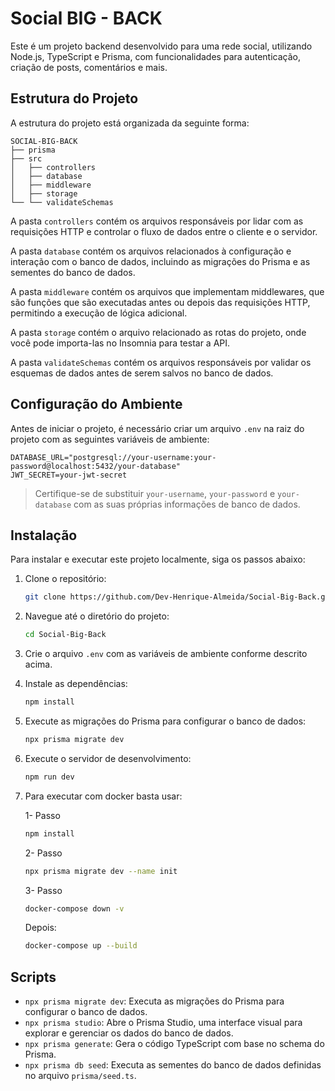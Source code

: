 # Social BIG - BACK

Este é um projeto backend desenvolvido para uma rede social, utilizando Node.js, TypeScript e Prisma, com funcionalidades para autenticação, criação de posts, comentários e mais.

## Estrutura do Projeto

A estrutura do projeto está organizada da seguinte forma:

```
SOCIAL-BIG-BACK
├── prisma
├── src
│   ├── controllers
│   ├── database
│   ├── middleware
│   ├── storage
└── └── validateSchemas
```

A pasta `controllers` contém os arquivos responsáveis por lidar com as requisições HTTP e controlar o fluxo de dados entre o cliente e o servidor.

A pasta `database` contém os arquivos relacionados à configuração e interação com o banco de dados, incluindo as migrações do Prisma e as sementes do banco de dados.

A pasta `middleware` contém os arquivos que implementam middlewares, que são funções que são executadas antes ou depois das requisições HTTP, permitindo a execução de lógica adicional.

A pasta `storage` contém o arquivo relacionado as rotas do projeto, onde você pode importa-las no Insomnia para testar a API.

A pasta `validateSchemas` contém os arquivos responsáveis por validar os esquemas de dados antes de serem salvos no banco de dados.

## Configuração do Ambiente

Antes de iniciar o projeto, é necessário criar um arquivo `.env` na raiz do projeto com as seguintes variáveis de ambiente:

```plaintext
DATABASE_URL="postgresql://your-username:your-password@localhost:5432/your-database"
JWT_SECRET=your-jwt-secret
```

> Certifique-se de substituir `your-username`, `your-password` e `your-database` com as suas próprias informações de banco de dados.

## Instalação

Para instalar e executar este projeto localmente, siga os passos abaixo:

1. Clone o repositório:

   ```bash
   git clone https://github.com/Dev-Henrique-Almeida/Social-Big-Back.git
   ```

2. Navegue até o diretório do projeto:

   ```bash
   cd Social-Big-Back
   ```

3. Crie o arquivo `.env` com as variáveis de ambiente conforme descrito acima.

4. Instale as dependências:

   ```bash
   npm install
   ```

5. Execute as migrações do Prisma para configurar o banco de dados:

   ```bash
   npx prisma migrate dev
   ```

6. Execute o servidor de desenvolvimento:

   ```bash
   npm run dev
   ```

7. Para executar com docker basta usar:

   1- Passo

   ```bash
   npm install
   ```

   2- Passo

   ```bash
   npx prisma migrate dev --name init
   ```

   3- Passo

   ```bash
   docker-compose down -v
   ```

   Depois:

   ```bash
   docker-compose up --build
   ```

## Scripts

- `npx prisma migrate dev`: Executa as migrações do Prisma para configurar o banco de dados.
- `npx prisma studio`: Abre o Prisma Studio, uma interface visual para explorar e gerenciar os dados do banco de dados.
- `npx prisma generate`: Gera o código TypeScript com base no schema do Prisma.
- `npx prisma db seed`: Executa as sementes do banco de dados definidas no arquivo `prisma/seed.ts`.
